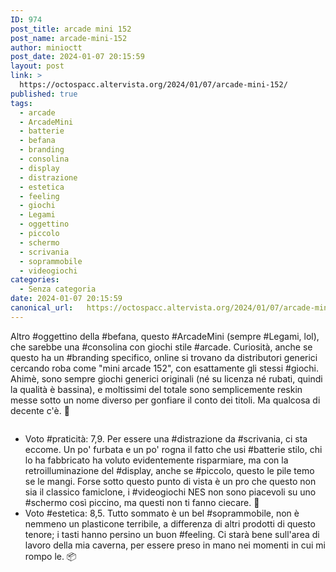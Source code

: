 ```yaml
---
ID: 974
post_title: arcade mini 152
post_name: arcade-mini-152
author: minioctt
post_date: 2024-01-07 20:15:59
layout: post
link: >
  https://octospacc.altervista.org/2024/01/07/arcade-mini-152/
published: true
tags:
  - arcade
  - ArcadeMini
  - batterie
  - befana
  - branding
  - consolina
  - display
  - distrazione
  - estetica
  - feeling
  - giochi
  - Legami
  - oggettino
  - piccolo
  - schermo
  - scrivania
  - soprammobile
  - videogiochi
categories:
  - Senza categoria
date: 2024-01-07 20:15:59
canonical_url:   https://octospacc.altervista.org/2024/01/07/arcade-mini-152/
---
```

<!-- wp:paragraph -->
<p>Altro #oggettino della #befana, questo #ArcadeMini (sempre #Legami, lol), che sarebbe una #consolina con giochi stile #arcade. Curiosità, anche se questo ha un #branding specifico, online si trovano da distributori generici cercando roba come "mini arcade 152", con esattamente gli stessi #giochi. Ahimè, sono sempre giochi generici originali (né su licenza né rubati, quindi la qualità è bassina), e moltissimi del totale sono semplicemente reskin messe sotto un nome diverso per gonfiare il conto dei titoli. Ma qualcosa di decente c'è. 🙏</p>
<!-- /wp:paragraph -->

<!-- wp:paragraph -->
<p></p>
<!-- /wp:paragraph -->

<!-- wp:image {"id":973,"sizeSlug":"large"} -->
<figure class="wp-block-image size-large"><img src="{{site.cdnurl}}/assets/uploads/2024/01/img_2024-01-07-12-22-37-7498732872133422981222-960x1280.jpg" alt="" class="wp-image-973"/></figure>
<!-- /wp:image -->

<!-- wp:paragraph -->
<p></p>
<!-- /wp:paragraph -->

<!-- wp:list -->
<ul><!-- wp:list-item -->
<li>Voto #praticità: 7,9. Per essere una #distrazione da #scrivania, ci sta eccome. Un po' furbata e un po' rogna il fatto che usi #batterie stilo, chi lo ha fabbricato ha voluto evidentemente risparmiare, ma con la retroilluminazione del #display, anche se #piccolo, questo le pile temo se le mangi. Forse sotto questo punto di vista è un pro che questo non sia il classico famiclone, i #videogiochi NES non sono piacevoli su uno #schermo così piccino, ma questi non ti fanno ciecare. 🙈</li>
<!-- /wp:list-item -->

<!-- wp:list-item -->
<li>Voto #estetica: 8,5. Tutto sommato è un bel #soprammobile, non è nemmeno un plasticone terribile, a differenza di altri prodotti di questo tenore; i tasti hanno persino un buon #feeling. Ci starà bene sull'area di lavoro della mia caverna, per essere preso in mano nei momenti in cui mi rompo le. 📦</li>
<!-- /wp:list-item --></ul>
<!-- /wp:list -->